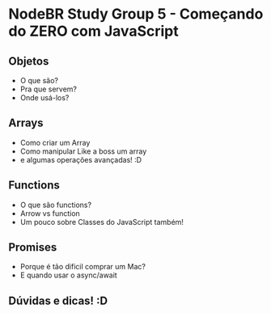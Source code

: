 # NodeBR Study Group 5 - Começando do ZERO com JavaScript

## Objetos

* O que são?
* Pra que servem?
* Onde usá-los?

## Arrays

* Como criar um Array
* Como manipular Like a boss um array
* e algumas operações avançadas! :D

## Functions

* O que são functions?
* Arrow vs function
* Um pouco sobre Classes do JavaScript também!

## Promises

* Porque é tão dificil comprar um Mac?
* E quando usar o async/await

## Dúvidas e dicas! :D